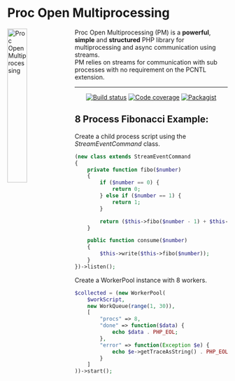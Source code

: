 # Proc Open Multiprocessing

<img src="https://raw.githubusercontent.com/aventri/proc-open-multiprocessing/master/logo.svg?sanitize=true" alt="Proc Open Multiprocessing" width="30%" align="left"/>
Proc Open Multiprocessing (PM) is a <strong>powerful</strong>, <strong>simple</strong> and
  <strong>structured</strong> PHP library for multiprocessing and async communication using streams.<br /> 
  PM relies on streams for communication with sub processes with no requirement on the PCNTL extension.  
  
<p align="center">
    
</p>

---

<p align="center">
  <a href="https://travis-ci.org/aventri/proc-open-multiprocessing"><img src="https://img.shields.io/travis/aventri/proc-open-multiprocessing/master.svg" alt="Build status" /></a>
  <a href="https://coveralls.io/github/aventri/proc-open-multiprocessing?branch=master"><img src="https://img.shields.io/coveralls/aventri/proc-open-multiprocessing/master.svg" alt="Code coverage" /></a>
  <!--<a href="https://scrutinizer-ci.com/g/aventri/proc-open-multiprocessing/?branch=master"><img src="https://scrutinizer-ci.com/g/aventri/proc-open-multiprocessing/badges/quality-score.png?b=master" /></a>-->
  <a href="https://packagist.org/packages/aventri/proc-open-multiprocessing"><img src="https://img.shields.io/packagist/dt/aventri/proc-open-multiprocessing.svg" alt="Packagist" /></a>  
</p>

8 Process Fibonacci Example:
---------
Create a child process script using the *StreamEventCommand* class.  
```php
(new class extends StreamEventCommand
{
    private function fibo($number)
    {
        if ($number == 0) {
            return 0;
        } else if ($number == 1) {
            return 1;
        }

        return ($this->fibo($number - 1) + $this->fibo($number - 2));
    }

    public function consume($number)
    {
        $this->write($this->fibo($number));
    }
})->listen();
```
Create a WorkerPool instance with 8 workers.
```php
$collected = (new WorkerPool(
    $workScript,
    new WorkQueue(range(1, 30)),
    [
        "procs" => 8,
        "done" => function($data) {
            echo $data . PHP_EOL;
        },
        "error" => function(Exception $e) {
            echo $e->getTraceAsString() . PHP_EOL;
        }
    ]
))->start();
```





